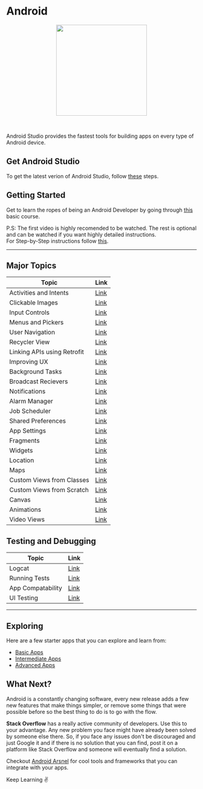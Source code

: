 # Android  
<p align="center"><img src="https://i.ibb.co/7nNnSrN/android-developers.png" height="240"></p>
<br>

Android Studio provides the fastest tools for building apps on every type of Android device.  

## Get Android Studio  
To get the latest verion of Android Studio, follow [these](https://developer.android.com/studio) steps.  

## Getting Started
Get to learn the ropes of being an Android Developer by going through [this](https://www.youtube.com/playlist?list=PLp9HFLVct_ZvMa7IVdQyUUyh8t2re9apm) basic course. 

P.S: The first video is highly recomended to be watched. The rest is optional and can be watched if you want highly detailed instructions.  
For Step-by-Step instructions follow [this](https://codelabs.developers.google.com/codelabs/android-training-hello-world/index.html?index=..%2F..%2Fandroid-training#0).  

<hr>

## Major Topics  
|Topic|Link|
|--------|------|
|Activities and Intents|[Link](https://codelabs.developers.google.com/codelabs/android-training-create-an-activity/index.html?index=..%2F..%2Fandroid-training#0)|
|Clickable Images|[Link](https://codelabs.developers.google.com/codelabs/android-training-clickable-images/index.html?index=..%2F..%2Fandroid-training#0)|
|Input Controls|[Link](https://codelabs.developers.google.com/codelabs/android-training-input-controls/index.html?index=..%2F..%2Fandroid-training#0)|
|Menus and Pickers|[Link](https://codelabs.developers.google.com/codelabs/android-training-menus-and-pickers/index.html?index=..%2F..%2Fandroid-training#0)|
|User Navigation|[Link](https://codelabs.developers.google.com/codelabs/android-training-provide-user-navigation/index.html?index=..%2F..%2Fandroid-training#0)|
|Recycler View|[Link](https://codelabs.developers.google.com/codelabs/android-training-create-recycler-view/index.html?index=..%2F..%2Fandroid-training#0)|
|Linking APIs using Retrofit|[Link](https://www.vogella.com/tutorials/Retrofit/article.html)|
|Improving UX|[Link](https://codelabs.developers.google.com/codelabs/android-training-drawables-styles-and-themes/index.html?index=..%2F..%2Fandroid-training#0)|
|Background Tasks|[Link](https://codelabs.developers.google.com/codelabs/android-training-create-asynctask/index.html?index=..%2F..%2Fandroid-training#0)|
|Broadcast Recievers|[Link](https://codelabs.developers.google.com/codelabs/android-training-broadcast-receivers/index.html?index=..%2F..%2Fandroid-training#0)|
|Notifications|[Link](https://codelabs.developers.google.com/codelabs/android-training-notifications/index.html?index=..%2F..%2Fandroid-training#0)|
|Alarm Manager|[Link](https://codelabs.developers.google.com/codelabs/android-training-alarm-manager/index.html?index=..%2F..%2Fandroid-training#0)|
|Job Scheduler|[Link](https://codelabs.developers.google.com/codelabs/android-training-job-scheduler/index.html?index=..%2F..%2Fandroid-training#0)|
|Shared Preferences|[Link](https://codelabs.developers.google.com/codelabs/android-training-shared-preferences/index.html?index=..%2F..%2Fandroid-training#0)|
|App Settings|[Link](https://codelabs.developers.google.com/codelabs/android-training-adding-settings-to-app/index.html?index=..%2F..%2Fandroid-training#0)|
|Fragments|[Link](https://codelabs.developers.google.com/codelabs/advanced-android-training-fragments/index.html?index=..%2F..advanced-android-training#0)|
|Widgets|[Link](https://codelabs.developers.google.com/codelabs/advanced-android-training-widgets/index.html?index=..%2F..advanced-android-training#0)|
|Location|[Link](https://codelabs.developers.google.com/codelabs/advanced-android-training-device-location/index.html?index=..%2F..advanced-android-training#0)|
|Maps|[Link](https://codelabs.developers.google.com/codelabs/advanced-android-training-google-maps/index.html?index=..%2F..advanced-android-training#0)|
|Custom Views from Classes|[Link](https://codelabs.developers.google.com/codelabs/advanced-android-training-customize-view/index.html?index=..%2F..advanced-android-training#0)|
|Custom Views from Scratch|[Link](https://codelabs.developers.google.com/codelabs/advanced-android-training-custom-view-from-scratch/index.html?index=..%2F..advanced-android-training#0)|
|Canvas|[Link](https://codelabs.developers.google.com/codelabs/advanced-android-training-create-canvas/index.html?index=..%2F..advanced-android-training#0)|
|Animations|[Link](https://codelabs.developers.google.com/codelabs/advanced-android-training-animations/index.html?index=..%2F..advanced-android-training#0)|
|Video Views|[Link](https://codelabs.developers.google.com/codelabs/advanced-android-training-video-view/index.html?index=..%2F..advanced-android-training#0)|

## Testing and Debugging  
|Topic|Link|
|--------|-------|
|Logcat|[Link](https://codelabs.developers.google.com/codelabs/android-training-using-debugger/index.html?index=..%2F..%2Fandroid-training#0)|
|Running Tests|[Link](https://codelabs.developers.google.com/codelabs/android-training-unit-tests/index.html?index=..%2F..%2Fandroid-training#0)|
|App Compatability|[Link](https://codelabs.developers.google.com/codelabs/android-training-support-libraries/index.html?index=..%2F..%2Fandroid-training#0)|
|UI Testing|[Link](https://codelabs.developers.google.com/codelabs/android-training-espresso-for-ui-testing/index.html?index=..%2F..%2Fandroid-training#0)|

<hr>

## Exploring  
Here are a few starter apps that you can explore and learn from:  
- [Basic Apps](https://github.com/google-developer-training/android-fundamentals)  
- [Intermediate Apps](https://github.com/google-developer-training/android-fundamentals-starter-apps-v2)  
- [Advanced Apps](https://github.com/google-developer-training/android-advanced-starter-apps)  

## What Next?  
Android is a constantly changing software, every new release adds a few new features that make things simpler, or remove some things that were possible before so the best thing to do is to go with the flow. 

**Stack Overflow** has a really active community of developers. Use this to your advantage. Any new problem you face might 
have already been solved by someone else there. So, if you face any issues don't be discouraged and just Google it and if there is no solution that you can find, post it on a platform like Stack Overflow and someone will eventually find a solution.  

Checkout [Android Arsnel](https://android-arsenal.com/) for cool tools and frameworks that you can integrate with your apps.

Keep Learning :v:
